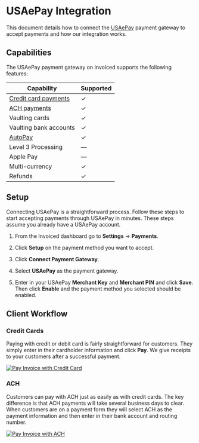 # USAePay Integration

This document details how to connect the [USAePay](https://usaepay.com) payment gateway to accept payments and how our integration works.

## Capabilities

The USAePay payment gateway on Invoiced supports the following features:

Capability | Supported
-----------|------------
[Credit card payments](/resources/docs/payments/card) | &#10003;
[ACH payments](/resources/docs/payments/ach) | &#10003;
Vaulting cards | &#10003;
Vaulting bank accounts | &#10003;
[AutoPay](/resources/docs/payments/autopay) | &#10003;
Level 3 Processing | &mdash;
Apple Pay | &mdash;
Multi-currency | &#10003;
Refunds | &#10003;

## Setup

Connecting USAePay is a straightforward process. Follow these steps to start accepting payments through USAePay in minutes. These steps assume you already have a USAePay account.

1. From the Invoiced dashboard go to **Settings** &rarr; **Payments**.

2. Click **Setup** on the payment method you want to accept.

3. Click **Connect Payment Gateway**.

4. Select **USAePay** as the payment gateway.

5. Enter in your USAePay **Merchant Key** and **Merchant PIN** and click **Save**. Then click **Enable** and the payment method you selected should be enabled.

## Client Workflow

### Credit Cards

Paying with credit or debit card is fairly straightforward for customers. They simply enter in their cardholder information and click **Pay**. We give receipts to your customers after a successful payment.

[![Pay Invoice with Credit Card](/docs/img/pay-invoice-credit-card.png)](/docs/img/pay-invoice-credit-card.png)

### ACH

Customers can pay with ACH just as easily as with credit cards. The key difference is that ACH payments will take several business days to clear. When customers are on a payment form they will select ACH as the payment information and then enter in their bank account and routing number.

[![Pay Invoice with ACH](/docs/img/pay-invoice-ach.png)](/docs/img/pay-invoice-ach.png)
